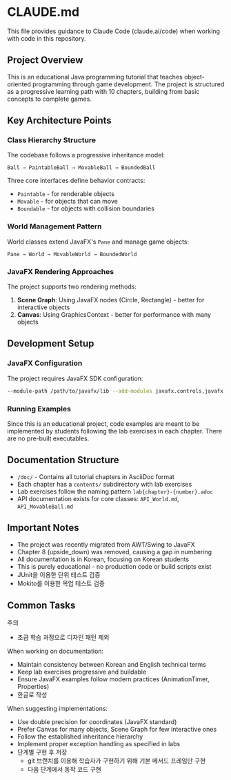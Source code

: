 # CLAUDE.md

This file provides guidance to Claude Code (claude.ai/code) when working with code in this repository.

## Project Overview

This is an educational Java programming tutorial that teaches object-oriented programming through game development. The project is structured as a progressive learning path with 10 chapters, building from basic concepts to complete games.

## Key Architecture Points

### Class Hierarchy Structure
The codebase follows a progressive inheritance model:
```
Ball → PaintableBall → MovableBall → BoundedBall
```

Three core interfaces define behavior contracts:
- `Paintable` - for renderable objects
- `Movable` - for objects that can move
- `Boundable` - for objects with collision boundaries

### World Management Pattern
World classes extend JavaFX's `Pane` and manage game objects:
```
Pane → World → MovableWorld → BoundedWorld
```

### JavaFX Rendering Approaches
The project supports two rendering methods:
1. **Scene Graph**: Using JavaFX nodes (Circle, Rectangle) - better for interactive objects
2. **Canvas**: Using GraphicsContext - better for performance with many objects

## Development Setup

### JavaFX Configuration
The project requires JavaFX SDK configuration:
```bash
--module-path /path/to/javafx/lib --add-modules javafx.controls,javafx.fxml
```

### Running Examples
Since this is an educational project, code examples are meant to be implemented by students following the lab exercises in each chapter. There are no pre-built executables.

## Documentation Structure

- `/doc/` - Contains all tutorial chapters in AsciiDoc format
- Each chapter has a `contents/` subdirectory with lab exercises
- Lab exercises follow the naming pattern `lab{chapter}-{number}.adoc`
- API documentation exists for core classes: `API_World.md`, `API_MovableBall.md`

## Important Notes

- The project was recently migrated from AWT/Swing to JavaFX
- Chapter 8 (upside_down) was removed, causing a gap in numbering
- All documentation is in Korean, focusing on Korean students
- This is purely educational - no production code or build scripts exist
- JUnit을 이용한 단위 테스트 검증
- Mokito를 이용한 목업 테스트 검증

## Common Tasks

주의
- 초급 학습 과정으로 디자인 패턴 제외

When working on documentation:
- Maintain consistency between Korean and English technical terms
- Keep lab exercises progressive and buildable
- Ensure JavaFX examples follow modern practices (AnimationTimer, Properties)
- 한글로 작성

When suggesting implementations:
- Use double precision for coordinates (JavaFX standard)
- Prefer Canvas for many objects, Scene Graph for few interactive ones
- Follow the established inheritance hierarchy
- Implement proper exception handling as specified in labs
- 단계별 구현 후 저장
  - git 브랜치를 이용해 학습자가 구현하기 위해 기본 메서드 프레임만 구현
  - 다음 단계에서 동작 코드 구현